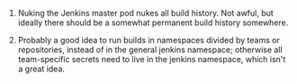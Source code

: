 1. Nuking the Jenkins master pod nukes all build history. Not awful,
but ideally there should be a somewhat permanent build history somewhere.

2. Probably a good idea to run builds in namespaces divided by teams
or repositories, instead of in the general jenkins namespace; otherwise
all team-specific secrets need to live in the jenkins namespace, which
isn't a great idea.
